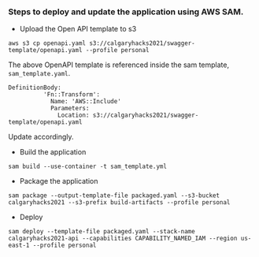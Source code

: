 
### Steps to deploy and update the application using AWS SAM.

* Upload the Open API template to s3
```
aws s3 cp openapi.yaml s3://calgaryhacks2021/swagger-template/openapi.yaml --profile personal
```

The above OpenAPI template is referenced inside the sam template, `sam_template.yaml`.
```
DefinitionBody:
          'Fn::Transform':
            Name: 'AWS::Include'
            Parameters:
              Location: s3://calgaryhacks2021/swagger-template/openapi.yaml
```

Update accordingly.

* Build the application
```
sam build --use-container -t sam_template.yml
```

* Package the application
```
sam package --output-template-file packaged.yaml --s3-bucket calgaryhacks2021 --s3-prefix build-artifacts --profile personal
```

* Deploy
```
sam deploy --template-file packaged.yaml --stack-name calgaryhacks2021-api --capabilities CAPABILITY_NAMED_IAM --region us-east-1 --profile personal
```
